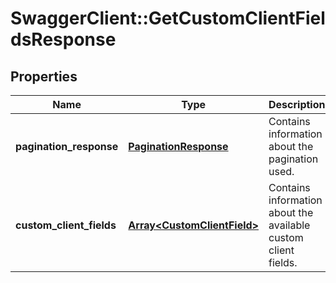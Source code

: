 # SwaggerClient::GetCustomClientFieldsResponse

## Properties
Name | Type | Description | Notes
------------ | ------------- | ------------- | -------------
**pagination_response** | [**PaginationResponse**](PaginationResponse.md) | Contains information about the pagination used. | [optional] 
**custom_client_fields** | [**Array&lt;CustomClientField&gt;**](CustomClientField.md) | Contains information about the available custom client fields. | [optional] 



